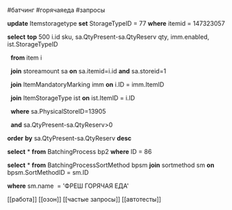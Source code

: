 #батчинг #горячаяеда   #запросы 

**update** Itemstoragetype **set** StorageTypeID = 77 **where** itemid = 147323057

  

**select** **top** 500 i.id sku, sa.QtyPresent-sa.QtyReserv qty, imm.enabled, ist.StorageTypeID

  **from** item i

  **join** storeamount sa **on** sa.itemid=i.id **and** sa.storeid=1

  **join** ItemMandatoryMarking imm **on** i.ID = imm.ItemID

  **join** ItemStorageType ist **on** ist.ItemID = i.ID

  **where** sa.PhysicalStoreID=13905

  **and** sa.QtyPresent-sa.QtyReserv>0

**order** **by** sa.QtyPresent-sa.QtyReserv **desc**

**select** * **from** BatchingProcess bp2 **where** ID = 86

**select** * **from** BatchingProcessSortMethod bpsm **join** sortmethod sm **on** bpsm.SortMethodID = sm.ID 

**where** sm.name  = 'ФРЕШ ГОРЯЧАЯ ЕДА'

[[работа]]
[[озон]]
[[частые запросы]]
[[автотесты]]